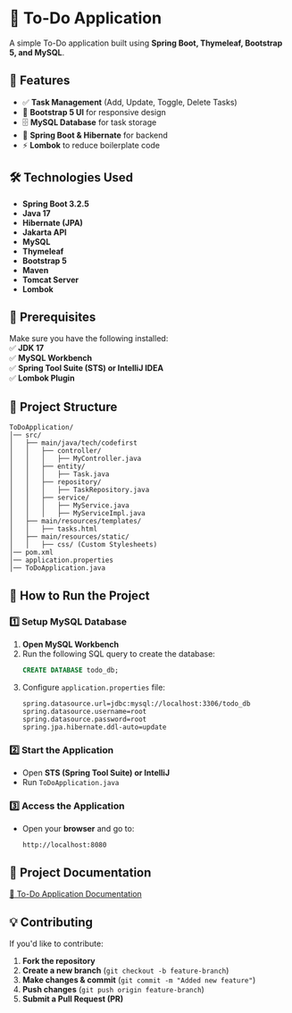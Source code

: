 
# 📝 To-Do Application  
A simple To-Do application built using **Spring Boot, Thymeleaf, Bootstrap 5, and MySQL**.  

## 🚀 Features  
- ✅ **Task Management** (Add, Update, Toggle, Delete Tasks)  
- 🎨 **Bootstrap 5 UI** for responsive design  
- 🗄️ **MySQL Database** for task storage  
- 🔄 **Spring Boot & Hibernate** for backend  
- ⚡ **Lombok** to reduce boilerplate code  

## 🛠️ Technologies Used  
- **Spring Boot 3.2.5**  
- **Java 17**  
- **Hibernate (JPA)**  
- **Jakarta API**  
- **MySQL**  
- **Thymeleaf**  
- **Bootstrap 5**  
- **Maven**  
- **Tomcat Server**  
- **Lombok**  

## 📌 Prerequisites  
Make sure you have the following installed:  
✅ **JDK 17**  
✅ **MySQL Workbench**  
✅ **Spring Tool Suite (STS) or IntelliJ IDEA**  
✅ **Lombok Plugin**  

## 📂 Project Structure  
```
ToDoApplication/
│── src/
│   ├── main/java/tech/codefirst
│   │   ├── controller/
│   │   │   ├── MyController.java
│   │   ├── entity/
│   │   │   ├── Task.java
│   │   ├── repository/
│   │   │   ├── TaskRepository.java
│   │   ├── service/
│   │   │   ├── MyService.java
│   │   │   ├── MyServiceImpl.java
│   ├── main/resources/templates/
│   │   ├── tasks.html
│   ├── main/resources/static/
│   │   ├── css/ (Custom Stylesheets)
│── pom.xml
│── application.properties
│── ToDoApplication.java
```

## 📖 How to Run the Project  
### **1️⃣ Setup MySQL Database**  
1. **Open MySQL Workbench**  
2. Run the following SQL query to create the database:
   ```sql
   CREATE DATABASE todo_db;
   ```
3. Configure `application.properties` file:
   ```properties
   spring.datasource.url=jdbc:mysql://localhost:3306/todo_db
   spring.datasource.username=root
   spring.datasource.password=root
   spring.jpa.hibernate.ddl-auto=update
   ```

### **2️⃣ Start the Application**  
- Open **STS (Spring Tool Suite) or IntelliJ**  
- Run `ToDoApplication.java`  

### **3️⃣ Access the Application**  
- Open your **browser** and go to:  
  ```
  http://localhost:8080
  ```
## 🎯 Project Documentation
[📝 To-Do Application   Documentation](https://docs.google.com/document/d/1wmMVqeUevmGvQllkielQAyOU-RdBGg9z4_rYdOXdOw8/edit?usp=sharing)


## 💡 Contributing
If you'd like to contribute:
1. **Fork the repository**
2. **Create a new branch** (`git checkout -b feature-branch`)
3. **Make changes & commit** (`git commit -m "Added new feature"`)
4. **Push changes** (`git push origin feature-branch`)
5. **Submit a Pull Request (PR)**



